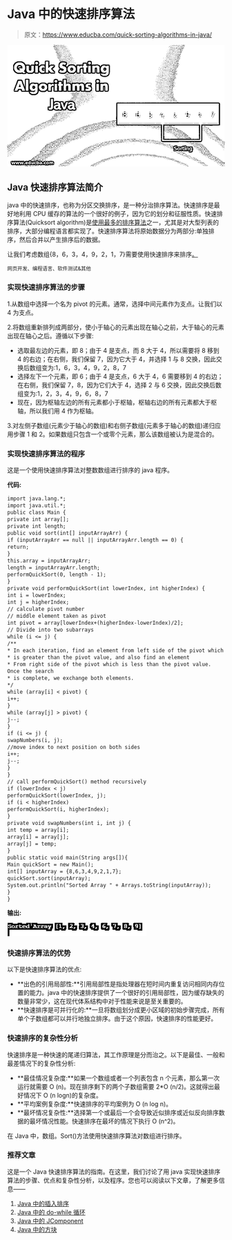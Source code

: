 # Java 中的快速排序算法

> 原文：<https://www.educba.com/quick-sorting-algorithms-in-java/>

![Quick Sorting Algorithms in Java](img/44d188c7d8f73778fcb0746983d251a3.png)



## Java 快速排序算法简介

java 中的快速排序，也称为分区交换排序，是一种分治排序算法。快速排序是最好地利用 CPU 缓存的算法的一个很好的例子，因为它的划分和征服性质。快速排序算法(Quicksort algorithm)是[使用最多的排序算法](https://www.educba.com/sorting-algorithms-in-javascript/)之一，尤其是对大型列表的排序，大部分编程语言都实现了。快速排序算法将原始数据分为两部分:单独排序，然后合并以产生排序后的数据。

让我们考虑数组{8，6，3，4，9，2，1，7}需要使用快速排序来排序[。](https://www.educba.com/quick-sort-in-data-structure/)

<small>网页开发、编程语言、软件测试&其他</small>

### 实现快速排序算法的步骤

1.从数组中选择一个名为 pivot 的元素。通常，选择中间元素作为支点。让我们以 4 为支点。

2.将数组重新排列成两部分，使小于轴心的元素出现在轴心之前，大于轴心的元素出现在轴心之后。遵循以下步骤:

*   选取最左边的元素，即 8；由于 4 是支点，而 8 大于 4，所以需要将 8 移到 4 的右边；在右侧，我们保留 7，因为它大于 4，并选择 1 与 8 交换，因此交换后数组变为:1，6，3，4，9，2，8，7
*   选择左下一个元素，即 6；由于 4 是支点，6 大于 4，6 需要移到 4 的右边；在右侧，我们保留 7，8，因为它们大于 4，选择 2 与 6 交换，因此交换后数组变为:1，2，3，4，9，6，8，7
*   现在，因为枢轴左边的所有元素都小于枢轴，枢轴右边的所有元素都大于枢轴，所以我们用 4 作为枢轴。

3.对左侧子数组(元素少于轴心的数组)和右侧子数组(元素多于轴心的数组)递归应用步骤 1 和 2。如果数组只包含一个或零个元素，那么该数组被认为是混合的。

### 实现快速排序算法的程序

这是一个使用快速排序算法对整数数组进行排序的 java 程序。

**代码:**

```
import java.lang.*;
import java.util.*;
public class Main {
private int array[];
private int length;
public void sort(int[] inputArrayArr) {
if (inputArrayArr == null || inputArrayArr.length == 0) {
return;
}
this.array = inputArrayArr;
length = inputArrayArr.length;
performQuickSort(0, length - 1);
}
private void performQuickSort(int lowerIndex, int higherIndex) {
int i = lowerIndex;
int j = higherIndex;
// calculate pivot number
// middle element taken as pivot
int pivot = array[lowerIndex+(higherIndex-lowerIndex)/2];
// Divide into two subarrays
while (i <= j) {
/**
* In each iteration, find an element from left side of the pivot which
* is greater than the pivot value, and also find an element
* From right side of the pivot which is less than the pivot value. Once the search
* is complete, we exchange both elements.
*/
while (array[i] < pivot) {
i++;
}
while (array[j] > pivot) {
j--;
}
if (i <= j) {
swapNumbers(i, j);
//move index to next position on both sides
i++;
j--;
}
}
// call performQuickSort() method recursively
if (lowerIndex < j)
performQuickSort(lowerIndex, j);
if (i < higherIndex)
performQuickSort(i, higherIndex);
}
private void swapNumbers(int i, int j) {
int temp = array[i];
array[i] = array[j];
array[j] = temp;
}
public static void main(String args[]){
Main quickSort = new Main();
int[] inputArray = {8,6,3,4,9,2,1,7};
quickSort.sort(inputArray);
System.out.println("Sorted Array " + Arrays.toString(inputArray));
}
}
```

**输出:**

![Quick Sort in Java 1](img/0604ee1b957e442deb7ba7816b6b52dd.png)



### 快速排序算法的优势

以下是快速排序算法的优点:

*   **出色的引用局部性:**引用局部性是指处理器在短时间内重复访问相同内存位置的能力。java 中的快速排序提供了一个很好的引用局部性，因为缓存缺失的数量非常少，这在现代体系结构中对于性能来说是至关重要的。
*   **快速排序是可并行化的:**一旦将数组划分成更小区域的初始步骤完成，所有单个子数组都可以并行地独立排序。由于这个原因，快速排序的性能更好。

### 快速排序的复杂性分析

快速排序是一种快速的尾递归算法，其工作原理是分而治之。以下是最佳、一般和最差情况下的复杂性分析:

*   **最佳情况复杂度:**如果一个数组或者一个列表包含 n 个元素，那么第一次运行就需要 O (n)。现在排序剩下的两个子数组需要 2*O (n/2)。这就得出最好情况下 O (n logn)的复杂度。
*   **平均案例复杂度:**快速排序的平均案例为 O (n log n)。
*   **最坏情况复杂性:**选择第一个或最后一个会导致近似排序或近似反向排序数据的最坏情况性能。快速排序在最坏的情况下执行 O (n^2)。

在 Java 中，数组。Sort()方法使用快速排序算法对数组进行排序。

### 推荐文章

这是一个 Java 快速排序算法的指南。在这里，我们讨论了用 java 实现快速排序算法的步骤、优点和复杂性分析，以及程序。您也可以阅读以下文章，了解更多信息——

1.  [Java 中的插入排序](https://www.educba.com/insertion-sort-in-java/)
2.  [Java 中的 do-while 循环](https://www.educba.com/do-while-loop-in-java/)
3.  [Java 中的 JComponent](https://www.educba.com/jcomponent-in-java/)
4.  [Java 中的方块](https://www.educba.com/squares-in-java/)





